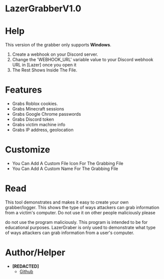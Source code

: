 # LazerGrabberV1.0

# Help
This version of the grabber only supports **Windows**.
 1. Create a webhook on your Discord server.
 2. Change the 'WEBHOOK_URL' variable value to your Discord webhook URL in [Lazer] once you open it
 3. The Rest Shows Inside The File.

# Features
- Grabs Roblox cookies.
- Grabs Minecraft sessions
- Grabs Google Chrome passwords
- Grabs Discord token
- Grabs victim machine info
- Grabs IP address, geolocation

# Customize
- You Can Add A Custom File Icon For The Grabbing File
- You Can Add A Custom Name For The Grabbing File

# Read
This tool demonstrates and makes it easy to create your own grabber/logger. This shows the type of ways attackers can grab information from a victim's computer. Do not use it on other people maliciously please 

do not use the program maliciously. This program is intended to be for educational purposes. LazerGraber is only used to demonstrate what type of ways attackers can grab information from a user's computer.


# Author/Helper
- **[REDACTED]**
    - [Github](https://github.com/RELSTUDIO)

